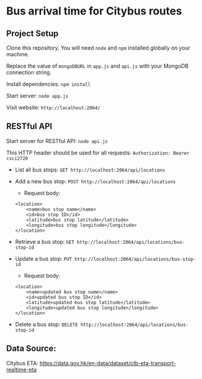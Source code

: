 # Bus arrival time for Citybus routes

## Project Setup
Clone this repository. You will need `node` and `npm` installed globally on your machine.

Replace the value of `mongoDBURL` in `app.js` and `api.js` with your MongoDB connection string.

Install dependencies:
`npm install`

Start server:
`node app.js`

Visit website:
`http://localhost:2064/`

## RESTful API
Start server for RESTful API:
`node api.js`

This HTTP header should be used for all requests: `Authorization: Bearer csci2720`

- List all bus stops:  `GET http://localhost:2064/api/locations`

- Add a new bus stop: `POST http://localhost:2064/api/locations`
	- Request body: 
	```
	<location>
		<name>bus stop name</name>
		<id>bus stop ID</id>
		<latitude>bus stop latitude</latitude>
		<longitude>bus stop longitude</longitude>
	</location>
	```	

- Retrieve a bus stop: `GET http://localhost:2064/api/locations/bus-stop-id`

- Update a bus stop: `PUT http://localhost:2064/api/locations/bus-stop-id` 
	- Request body: 
	```
	<location>
		<name>updated bus stop name</name>
		<id>updated bus stop ID</id>
		<latitude>updated bus stop latitude</latitude>
		<longitude>updated bus stop longitude</longitude>
	</location>
	```

- Delete a bus stop: `DELETE http://localhost:2064/api/locations/bus-stop-id`

## Data Source:
Citybus ETA: https://data.gov.hk/en-data/dataset/ctb-eta-transport-realtime-eta
